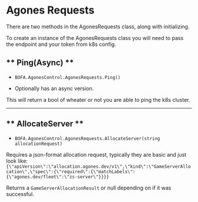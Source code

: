 # Agones Requests

There are two methods in the AgonesRequests class, along with initializing.

To create an instance of the AgonesRequests class you will need to pass the endpoint and your token from k8s config.

## ** Ping(Async) **

* `BOFA.AgonesControl.AgonesRequests.Ping()`

- Optionally has an async version.

This will return a bool of wheater or not you are able to ping the k8s cluster.

-----------------

## ** AllocateServer **

* `BOFA.AgonesControl.AgonesRequests.AllocateServer(string allocationRequest)`

Requires a json-format allocation request, typically they are basic and just look like: `{\"apiVersion\":\"allocation.agones.dev/v1\",\"kind\":\"GameServerAllocation\",\"spec\":{\"required\":{\"matchLabels\":{\"agones.dev/fleet\":\"zs-server\"}}}}`

Returns a `GameServerAllocationResult` or null depending on if it was successful.